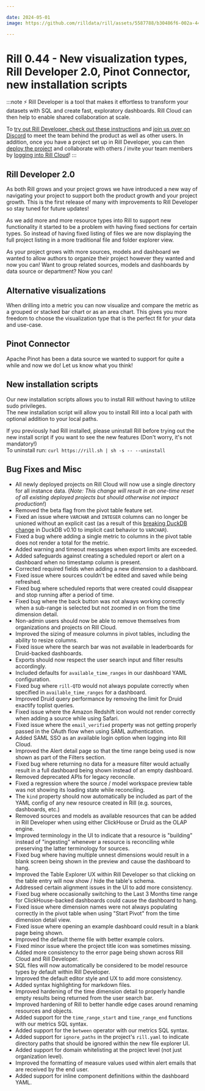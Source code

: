 ```yaml
---

date: 2024-05-01
image: https://github.com/rilldata/rill/assets/5587788/b30486f6-002a-445d-8a1b-955b6ec0066d

---
```


# Rill 0.44 - New visualization types, Rill Developer 2.0, Pinot Connector, new installation scripts

:::note
⚡ Rill Developer is a tool that makes it effortless to transform your datasets with SQL and create fast, exploratory dashboards. Rill Cloud can then help to enable shared collaboration at scale.

To [try out Rill Developer, check out these instructions](/home/install) and [join us over on Discord](https://bit.ly/3bbcSl9) to meet the team behind the product as well as other users. In addition, once you have a project set up in Rill Developer, you can then [deploy the project](/deploy/existing-project) and collaborate with others / invite your team members by [logging into Rill Cloud](https://ui.rilldata.com)!
:::

## Rill Developer 2.0
As both Rill grows and your project grows we have introduced a new way of navigating your project to support both the product growth and your project growth. This is the first release of many with improvements to Rill Developer so stay tuned for future updates!

As we add more and more resource types into Rill to support new functionality it started to be a problem with having fixed sections for certain types. So instead of having fixed listing of files we are now displaying the full project listing in a more traditional file and folder explorer view.

As your project grows with more sources, models and dashboard we wanted to allow authors to organize their project however they wanted and now you can!
Want to group related sources, models and dashboards by data source or department? Now you can!

## Alternative visualizations
When drilling into a metric you can now visualize and compare the metric as a grouped or stacked bar chart or as an area chart. This gives you more freedom to choose the visualization type that is the perfect fit for your data and use-case.

## Pinot Connector
Apache Pinot has been a data source we wanted to support for quite a while and now we do! Let us know what you think!

## New installation scripts
Our new installation scripts allows you to install Rill without having to utilize sudo privileges.  
The new installation script will allow you to install Rill into a local path with optional addition to your local paths.  

If you previously had Rill installed, please uninstall Rill before trying out the new install script if you want to see the new features (Don't worry, it's not mandatory!)  
To uninstall run: `curl https://rill.sh | sh -s -- --uninstall` 


## Bug Fixes and Misc
- All newly deployed projects on Rill Cloud will now use a single directory for all instance data. (*Note: This change will result in an one-time reset of all existing deployed projects but should otherwise not impact production!*)
- Removed the beta flag from the pivot table feature set.
- Fixed an issue where `VARCHAR` and `INTEGER` columns can no longer be unioned without an explicit cast (as a result of this [breaking DuckDB change](https://duckdb.org/2024/02/13/announcing-duckdb-0100.html#breaking-sql-changes) in DuckDB v0.10 to implicit cast behavior to `VARCHAR`).
- Fixed a bug where adding a single metric to columns in the pivot table does not render a total for the metric.
- Added warning and timeout messages when export limits are exceeded.
- Added safeguards against creating a scheduled report or alert on a dashboard when no timestamp column is present.
- Corrected required fields when adding a new dimension to a dashboard.
- Fixed issue where sources couldn't be edited and saved while being refreshed.
- Fixed bug where scheduled reports that were created could disappear and stop running after a period of time.
- Fixed bug where the back button was not always working correctly when a sub-range is selected but not zoomed in on from the time dimension detail.
- Non-admin users should now be able to remove themselves from organizations and projects on Rill Cloud.
- Improved the sizing of measure columns in pivot tables, including the ability to resize columns.
- Fixed issue where the search bar was not available in leaderboards for Druid-backed dashboards.
- Exports should now respect the user search input and filter results accordingly.
- Included defaults for `available_time_ranges` in our dashboard YAML configuration.
- Fixed bug where `rill-QTD` would not always populate correctly when specified in `available_time_ranges` for a dashboard.
- Improved Druid query performance by removing the limit for Druid exactify toplist queries.
- Fixed issue where the Amazon Redshift icon would not render correctly when adding a source while using Safari.
- Fixed issue where the `email_verified` property was not getting properly passed in the OAuth flow when using SAML authentication.
- Added SAML SSO as an available login option when logging into Rill Cloud.
- Improved the Alert detail page so that the time range being used is now shown as part of the Filters section.
- Fixed bug where returning no data for a measure filter would actually result in a full dashboard being shown instead of an empty dashboard.
- Removed deprecated APIs for legacy reconcile.
- Fixed a regression where the source / model workspace preview table was not showing its loading state while reconciling.
- The `kind` property should now automatically be included as part of the YAML config of any new resource created in Rill (e.g. sources, dashboards, etc.)
- Removed sources and models as available resources that can be added in Rill Developer when using either ClickHouse or Druid as the OLAP engine.
- Improved terminology in the UI to indicate that a resource is "building" instead of "ingesting" whenever a resource is reconciling while preserving the latter terminology for sources.
- Fixed bug where having multiple unnest dimensions would result in a blank screen being shown in the preview and cause the dashboard to hang.
- Improved the Table Explorer UX within Rill Developer so that clicking on the table entry will now show / hide the table's schema.
- Addressed certain alignment issues in the UI to add more consistency.
- Fixed bug where occasionally switching to the Last 3 Months time range for ClickHouse-backed dashboards could cause the dashboard to hang.
- Fixed issue where dimension names were not always populating correctly in the pivot table when using "Start Pivot" from the time dimension detail view.
- Fixed issue where opening an example dashboard could result in a blank page being shown.
- Improved the default theme file with better example colors.
- Fixed minor issue where the project title icon was sometimes missing.
- Added more consistency to the error page being shown across Rill Cloud and Rill Developer.
- SQL files will now automatically be considered to be model resource types by default within Rill Developer.
- Improved the default editor style and UX to add more consistency.
- Added syntax highlighting for markdown files.
- Improved hardening of the time dimension detail to properly handle empty results being returned from the user search bar.
- Improved hardening of Rill to better handle edge cases around renaming resources and objects.
- Added support for the `time_range_start` and `time_range_end` functions with our metrics SQL syntax.
- Added support for the `between` operator with our metrics SQL syntax.
- Added support for `ignore_paths` in the project's `rill.yaml` to indicate directory paths that should be ignored within the new file explorer UI.
- Added support for domain whitelisting at the project level (not just organization level).
- Improved the formatting of measure values used within alert emails that are received by the end user.
- Added support for inline component definitions within the dashboard YAML.